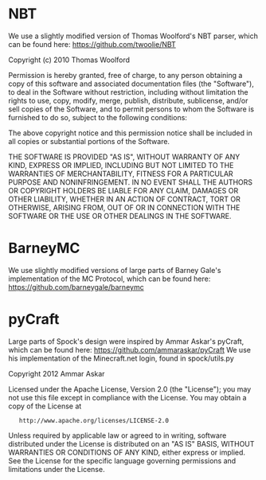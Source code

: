 NBT
===

We use a slightly modified version of Thomas Woolford's NBT parser, which can be found here: https://github.com/twoolie/NBT

Copyright (c) 2010 Thomas Woolford

 Permission is hereby granted, free of charge, to any person obtaining a copy
 of this software and associated documentation files (the "Software"), to deal
 in the Software without restriction, including without limitation the rights
 to use, copy, modify, merge, publish, distribute, sublicense, and/or sell
 copies of the Software, and to permit persons to whom the Software is
 furnished to do so, subject to the following conditions:

 The above copyright notice and this permission notice shall be included in
 all copies or substantial portions of the Software.

 THE SOFTWARE IS PROVIDED "AS IS", WITHOUT WARRANTY OF ANY KIND, EXPRESS OR
 IMPLIED, INCLUDING BUT NOT LIMITED TO THE WARRANTIES OF MERCHANTABILITY,
 FITNESS FOR A PARTICULAR PURPOSE AND NONINFRINGEMENT. IN NO EVENT SHALL THE
 AUTHORS OR COPYRIGHT HOLDERS BE LIABLE FOR ANY CLAIM, DAMAGES OR OTHER
 LIABILITY, WHETHER IN AN ACTION OF CONTRACT, TORT OR OTHERWISE, ARISING FROM,
 OUT OF OR IN CONNECTION WITH THE SOFTWARE OR THE USE OR OTHER DEALINGS IN
 THE SOFTWARE.


BarneyMC
========

We use slightly modified versions of large parts of Barney Gale's implementation of the MC Protocol, which can be found here: https://github.com/barneygale/barneymc

pyCraft
=======

Large parts of Spock's design were inspired by Ammar Askar's pyCraft, which can be found here: https://github.com/ammaraskar/pyCraft 
We use his implementation of the Minecraft.net login, found in spock/utils.py

Copyright 2012 Ammar Askar

   Licensed under the Apache License, Version 2.0 (the "License");
   you may not use this file except in compliance with the License.
   You may obtain a copy of the License at

       http://www.apache.org/licenses/LICENSE-2.0

   Unless required by applicable law or agreed to in writing, software
   distributed under the License is distributed on an "AS IS" BASIS,
   WITHOUT WARRANTIES OR CONDITIONS OF ANY KIND, either express or implied.
   See the License for the specific language governing permissions and
   limitations under the License.
